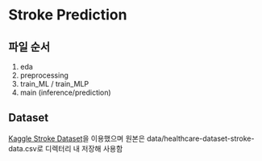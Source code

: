 # Stroke Prediction

## 파일 순서
1. eda
2. preprocessing
3. train_ML / train_MLP
4. main (inference/prediction)

## Dataset
[Kaggle Stroke Dataset](https://www.kaggle.com/fedesoriano/stroke-prediction-dataset)을 이용했으며 원본은 data/healthcare-dataset-stroke-data.csv로 디렉터리 내 저장해 사용함
